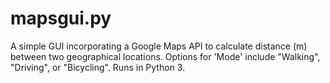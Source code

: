 # mapsgui.py

A simple GUI incorporating a Google Maps API to calculate distance (m) between two geographical locations. Options for 'Mode' include "Walking", "Driving", or "Bicycling". Runs in Python 3.

